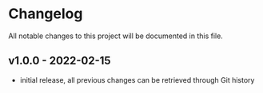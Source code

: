 # Changelog
All notable changes to this project will be documented in this file.

## v1.0.0 - 2022-02-15

- initial release, all previous changes can be retrieved through Git history
